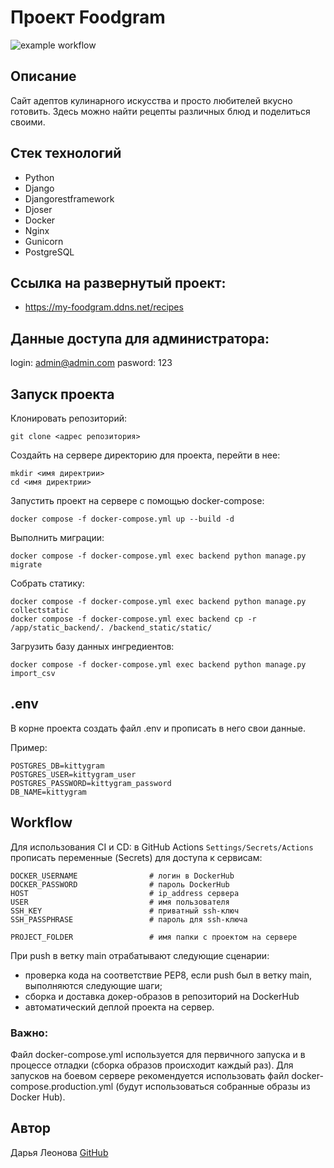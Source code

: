 # Проект Foodgram

![example workflow](https://github.com/AlisaLi1981/foodgram-project-react/actions/workflows/main.yml/badge.svg)

## Описание 

Сайт адептов кулинарного искусства и просто любителей вкусно готовить. Здесь можно найти рецепты различных блюд и поделиться своими.

## Стек технологий
- Python
- Django
- Djangorestframework
- Djoser
- Docker
- Nginx
- Gunicorn
- PostgreSQL

##  Cсылка на развернутый проект:
- https://my-foodgram.ddns.net/recipes

## Данные доступа для администратора:
login: admin@admin.com
pasword: 123

## Запуск проекта

Клонировать репозиторий:

```
git clone <адрес репозитория>
```

Создайть на сервере директорию для проекта, перейти в нее:

```
mkdir <имя директрии>
cd <имя директрии>
```

Запустить проект на сервере с помощью docker-compose:

```
docker compose -f docker-compose.yml up --build -d
```

Выполнить миграции:

```
docker compose -f docker-compose.yml exec backend python manage.py migrate
```

Собрать статику:

```
docker compose -f docker-compose.yml exec backend python manage.py collectstatic
docker compose -f docker-compose.yml exec backend cp -r /app/static_backend/. /backend_static/static/
```

Загрузить базу данных ингредиентов:

```
docker compose -f docker-compose.yml exec backend python manage.py import_csv
```

## .env

В корне проекта создать файл .env и прописать в него свои данные.

Пример:

```
POSTGRES_DB=kittygram
POSTGRES_USER=kittygram_user
POSTGRES_PASSWORD=kittygram_password
DB_NAME=kittygram
```

## Workflow

Для использования CI и CD: в GitHub Actions `Settings/Secrets/Actions` прописать переменные (Secrets) для доступа к сервисам:

```
DOCKER_USERNAME                # логин в DockerHub
DOCKER_PASSWORD                # пароль DockerHub
HOST                           # ip_address сервера
USER                           # имя пользователя
SSH_KEY                        # приватный ssh-ключ
SSH_PASSPHRASE                 # пароль для ssh-ключа

PROJECT_FOLDER                 # имя папки с проектом на сервере

```

При push в ветку main отрабатывают следующие сценарии:

- проверка кода на соответствие PEP8, если push был в ветку main, выполняются следующие шаги;
- сборка и доставка докер-образов в репозиторий на DockerHub
- автоматический деплой проекта на сервер.

### Важно:
Файл docker-compose.yml используется для первичного запуска и в процессе отладки (сборка образов происходит каждый раз). Для запусков на боевом сервере рекомендуется использовать файл docker-compose.production.yml (будут использоваться собранные образы из Docker Hub).

## Автор

Дарья Леонова [GitHub](https://github.com/AlisaLi1981)
